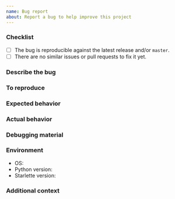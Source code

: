 ```yaml
---
name: Bug report
about: Report a bug to help improve this project
---
```


### Checklist

<!-- Please make sure you check all these items before submitting your bug report. -->

- [ ] The bug is reproducible against the latest release and/or `master`.
- [ ] There are no similar issues or pull requests to fix it yet.

### Describe the bug

<!-- A clear and concise description of what the bug is. -->

### To reproduce

<!-- Provide a *minimal* example with steps to reproduce the bug locally.

NOTE: try to keep any external dependencies *at an absolute minimum*
(middleware, servers, proxies, certificates...).
In other words, remove anything that doesn't make the bug go away.
-->

### Expected behavior

<!-- A clear and concise description of what you expected to happen. -->

### Actual behavior

<!-- A clear and concise description of what actually happens. -->

### Debugging material

<!-- Any tracebacks, screenshots, etc. that can help understanding the problem.

NOTE:
- Please list tracebacks in full (don't truncate them).
- Consider using `<details>` to make tracebacks/logs collapsible if they're very large (see https://gist.github.com/ericclemmons/b146fe5da72ca1f706b2ef72a20ac39d).
-->

### Environment

- OS: <!-- eg Linux/Windows/macOS. -->
- Python version: <!-- eg 3.8.5 (get it with `$ python -V`). -->
- Starlette version: <!-- eg 0.13.8 (get it with `$ pip show starlette`). -->

### Additional context

<!-- Any additional information that can help understanding the problem.

Eg. linked issues, or a description of what you were trying to achieve. -->
